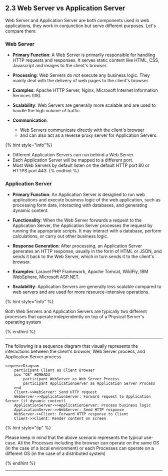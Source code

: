 ## 2.3 Web Server vs Application Server

Web Server and Application Server are both components used in web applications, they work in conjunction but serve different purposes. Let's compare them:

### Web Server

- **Primary Function**: A Web Server is primarily responsible for handling HTTP requests and responses. It serves static content like HTML, CSS, Javascript and images to the client's browser.


- **Processing**: Web Servers do not execute any business logic. They mainly deal with the delivery of web pages to the client's browser.


- **Examples**: Apache HTTP Server, Nginx, Microsoft Internet Information Services (IIS).


- **Scalability**: Web Servers are generally more scalable and are used to handle the high volume of traffic.


- **Communication**: 
  - Web Servers communicate directly with the client's browser
  - and can also act as a reverse proxy server for Application Servers.

{% hint style="info"%} 
  * Different Application Servers can run behind a Web Server. 
  * Each Application Server will be mapped to a different port. 
  * Most Web Servers by default listen on the default HTTP port 80 or HTTPS port 443.
{% endhint %}
    
### Application Server

- **Primary Function**: An Application Server is designed to run web applications and execute business logic of the web application, such as processing form data, interacting with databases, and generating dynamic content.


- **Functionality**: When the Web Server forwards a request to the Application Server, the Application Server processes the request by running the appropriate scripts. It may interact with a database, perform calculations, or carry out other business logic.


- **Response Generation**: After processing, an Application Server generates an HTTP response, usually in the form of HTML or JSON, and sends it back to the Web Server, which in turn sends it to the client's browser.


- **Examples**: Laravel PHP Framework, Apache Tomcat, WildFly, IBM WebSphere, Microsoft ASP.NET.


- **Scalability**: Application Servers are generally less scalable compared to web servers and are used for more resource-intensive operations.


{% hint style="info" %}

Both Web Servers and Application Servers are typically two different processes that operate independently on top of a Physical Server's operating system

{% endhint %}

---
The following is a sequence diagram that visually represents the interactions between the client's browser, Web Server process, and Application Server process

```mermaid
sequenceDiagram
    participant Client as Client Browser
    box "OS" #D9EAD3
        participant WebServer as Web Server Process
        participant ApplicationServer as Application Server Process
    end
    Client->>WebServer: Send HTTP request
    WebServer->>ApplicationServer: Forward request to Application Server (if dynamic content)
    ApplicationServer->>ApplicationServer: Process business logic
    ApplicationServer->>WebServer: Send HTTP response
    WebServer->>Client: Forward HTTP response to Client
    Client->>Client: Render content on screen
```

{% hint style="tip" %}

Please keep in mind that the above scenario represents the typical use-case. All the Processes including the browser can operate on the same OS (in the case of a local environment) or each Processes can operate on a different OS (in the case of a distributed system)

{% endhint %}

---

